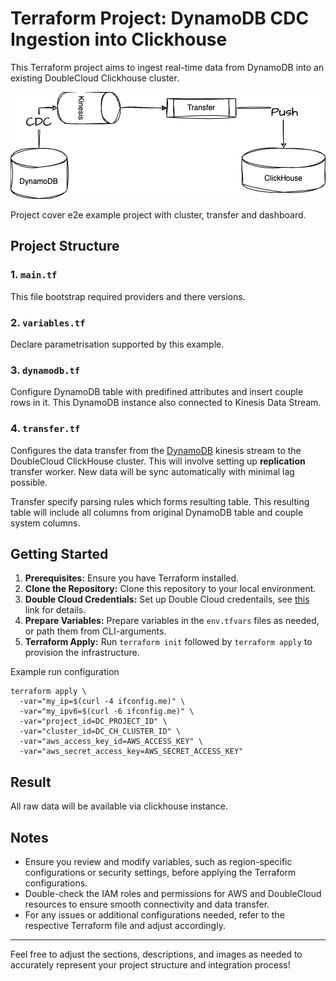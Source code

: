 # Terraform Project: DynamoDB CDC Ingestion into Clickhouse

This Terraform project aims to ingest real-time data from DynamoDB into an existing DoubleCloud Clickhouse cluster.

![./assets/architecture.png](./assets/architecture.png)

Project cover e2e example project with cluster, transfer and dashboard.

## Project Structure

### 1. `main.tf`

This file bootstrap required providers and there versions.

### 2. `variables.tf`

Declare parametrisation supported by this example.

### 3. `dynamodb.tf`

Configure DynamoDB table with predifined attributes and insert couple rows in it.
This DynamoDB instance also connected to Kinesis Data Stream.

### 4. `transfer.tf`

Configures the data transfer from the [DynamoDB](https://todo.com) kinesis stream to the DoubleCloud ClickHouse cluster. This will involve setting up **replication** transfer worker. New data will be sync automatically with minimal lag possible.

Transfer specify parsing rules which forms resulting table. This resulting table will include all columns from original DynamoDB table and couple system columns.


## Getting Started

1. **Prerequisites:** Ensure you have Terraform installed.
2. **Clone the Repository:** Clone this repository to your local environment.
3. **Double Cloud Credentials:** Set up Double Cloud credentails, see [this]( https://double.cloud/docs/en/public-api/tutorials/transfer-api-quickstart) link for details.
4. **Prepare Variables:** Prepare variables in the `env.tfvars` files as needed, or path them from CLI-arguments.
5. **Terraform Apply:** Run `terraform init` followed by `terraform apply` to provision the infrastructure.

Example run configuration
```shell
terraform apply \
  -var="my_ip=$(curl -4 ifconfig.me)" \
  -var="my_ipv6=$(curl -6 ifconfig.me)" \
  -var="project_id=DC_PROJECT_ID" \ 
  -var="cluster_id=DC_CH_CLUSTER_ID" \ 
  -var="aws_access_key_id=AWS_ACCESS_KEY" \
  -var="aws_secret_access_key=AWS_SECRET_ACCESS_KEY"
```

## Result

All raw data will be available via clickhouse instance.

## Notes

- Ensure you review and modify variables, such as region-specific configurations or security settings, before applying the Terraform configurations.
- Double-check the IAM roles and permissions for AWS and DoubleCloud resources to ensure smooth connectivity and data transfer.
- For any issues or additional configurations needed, refer to the respective Terraform file and adjust accordingly.

---

Feel free to adjust the sections, descriptions, and images as needed to accurately represent your project structure and integration process!
